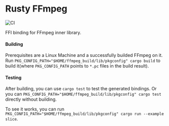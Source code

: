 # Rusty FFmpeg

![CI](https://github.com/CCExtractor/rusty_ffmpeg/workflows/CI/badge.svg?branch=master)

FFI binding for FFmpeg inner library.

#### Building

Prerequisites are a Linux Machine and a successfully builded FFmpeg on it. Run `PKG_CONFIG_PATH="$HOME/ffmpeg_build/lib/pkgconfig" cargo build` to build it(where `PKG_CONFIG_PATH` points to `*.pc` files in the build result).

#### Testing

After building, you can use `cargo test` to test the generated bindings. Or you can `PKG_CONFIG_PATH="$HOME/ffmpeg_build/lib/pkgconfig" cargo test` directly without building.

To see it works, you can run `PKG_CONFIG_PATH="$HOME/ffmpeg_build/lib/pkgconfig" cargo run --example slice`.
